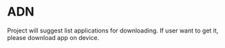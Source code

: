 ADN
===

Project will suggest list applications for downloading. If user want to get it, please download app on device.
